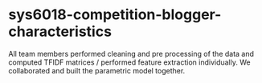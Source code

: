 # sys6018-competition-blogger-characteristics

All team members performed cleaning and pre processing of the data and computed TFIDF matrices / performed feature extraction individually. We collaborated and built the parametric model together. 
